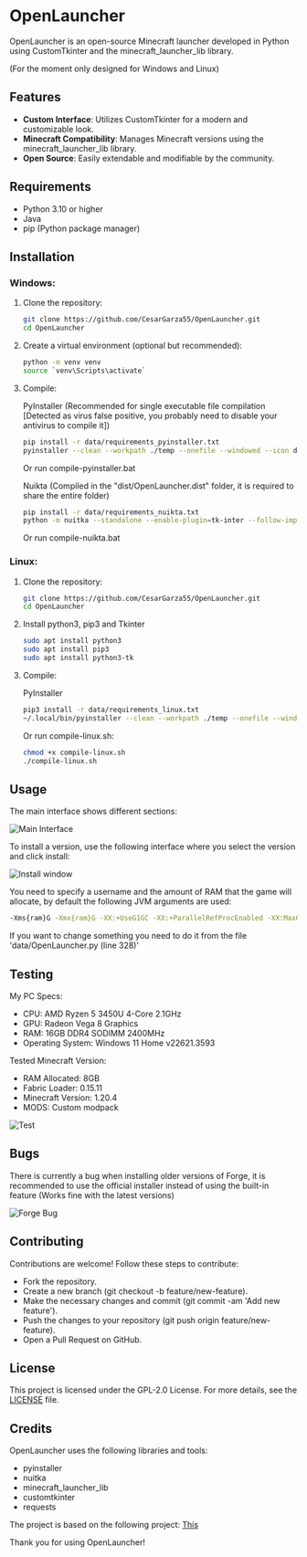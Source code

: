 # OpenLauncher

OpenLauncher is an open-source Minecraft launcher developed in Python using CustomTkinter and the minecraft_launcher_lib library.

(For the moment only designed for Windows and Linux)

## Features

- **Custom Interface**: Utilizes CustomTkinter for a modern and customizable look.
- **Minecraft Compatibility**: Manages Minecraft versions using the minecraft_launcher_lib library.
- **Open Source**: Easily extendable and modifiable by the community.

## Requirements

- Python 3.10 or higher
- Java
- pip (Python package manager)

## Installation

### Windows:

1. Clone the repository:
    ```bash
    git clone https://github.com/CesarGarza55/OpenLauncher.git
    cd OpenLauncher
    ```

2. Create a virtual environment (optional but recommended):
    ```bash
    python -m venv venv
    source `venv\Scripts\activate`
    ```

3. Compile:

    PyInstaller (Recommended for single executable file compilation [Detected as virus false positive, you probably need to disable your antivirus to compile it])
    ```bash
    pip install -r data/requirements_pyinstaller.txt
    pyinstaller --clean --workpath ./temp --onefile --windowed --icon data/icon.ico --distpath ./ --noconfirm data/OpenLauncher.py
    ```
    Or run compile-pyinstaller.bat
   
    Nuikta (Compiled in the "dist/OpenLauncher.dist" folder, it is required to share the entire folder)
    ```bash
    pip install -r data/requirements_nuikta.txt
    python -m nuitka --standalone --enable-plugin=tk-inter --follow-imports --disable-console --windows-icon-from-ico=data/icon.ico --output-dir=dist data/OpenLauncher.py
    ```
    Or run compile-nuikta.bat

### Linux:

1. Clone the repository:
    ```bash
    git clone https://github.com/CesarGarza55/OpenLauncher.git
    cd OpenLauncher
    ```
    
2. Install python3, pip3 and Tkinter
    ```bash
    sudo apt install python3
    sudo apt install pip3
    sudo apt install python3-tk
    ```
    
3. Compile:

   PyInstaller
    ```bash
    pip3 install -r data/requirements_linux.txt
    ~/.local/bin/pyinstaller --clean --workpath ./temp --onefile --windowed --distpath ./ --noconfirm data/OpenLauncher.py
    ```
    Or run compile-linux.sh:
    ```bash
    chmod +x compile-linux.sh
    ./compile-linux.sh
    ```

## Usage

The main interface shows different sections:

![Main Interface](https://github.com/CesarGarza55/OpenLauncher/assets/168610828/6a70c956-6211-450d-91d2-d8ce6d542edc)

To install a version, use the following interface where you select the version and click install:

![Install window](https://github.com/CesarGarza55/OpenLauncher/assets/168610828/da681a5d-8874-4567-b24d-b56915e28ae0)

You need to specify a username and the amount of RAM that the game will allocate, by default the following JVM arguments are used:

   ```bash
   -Xms{ram}G -Xmx{ram}G -XX:+UseG1GC -XX:+ParallelRefProcEnabled -XX:MaxGCPauseMillis=200 -XX:+UnlockExperimentalVMOptions -XX:+DisableExplicitGC -XX:+AlwaysPreTouch -XX:G1NewSizePercent=30 -XX:G1MaxNewSizePercent=40 -XX:G1HeapRegionSize=8M -XX:G1ReservePercent=20 -XX:G1HeapWastePercent=5 -XX:G1MixedGCCountTarget=4 -XX:InitiatingHeapOccupancyPercent=15 -XX:G1MixedGCLiveThresholdPercent=90 -XX:G1RSetUpdatingPauseTimePercent=5 -XX:SurvivorRatio=32 -XX:+PerfDisableSharedMem
   ```

If you want to change something you need to do it from the file 'data/OpenLauncher.py (line 328)'

## Testing
My PC Specs:
- CPU: AMD Ryzen 5 3450U 4-Core 2.1GHz
- GPU: Radeon Vega 8 Graphics
- RAM: 16GB DDR4 SODIMM 2400MHz
- Operating System: Windows 11 Home v22621.3593

Tested Minecraft Version:
- RAM Allocated: 8GB
- Fabric Loader: 0.15.11
- Minecraft Version: 1.20.4
- MODS: Custom modpack

![Test](https://github.com/CesarGarza55/OpenLauncher/assets/168610828/72b6c1f7-8da3-4f7d-8cdf-668621b3cb65)

## Bugs

There is currently a bug when installing older versions of Forge, it is recommended to use the official installer instead of using the built-in feature (Works fine with the latest versions)

![Forge Bug](https://github.com/CesarGarza55/OpenLauncher/assets/168610828/a4f69ac2-c223-4864-ab6b-a80b9efdbffb)

## Contributing
Contributions are welcome! Follow these steps to contribute:

- Fork the repository.
- Create a new branch (git checkout -b feature/new-feature).
- Make the necessary changes and commit (git commit -am 'Add new feature').
- Push the changes to your repository (git push origin feature/new-feature).
- Open a Pull Request on GitHub.

## License
This project is licensed under the GPL-2.0 License. For more details, see the [LICENSE](https://github.com/CesarGarza55/OpenLauncher/blob/main/LICENSE) file.

## Credits
OpenLauncher uses the following libraries and tools:

- pyinstaller
- nuitka
- minecraft_launcher_lib
- customtkinter
- requests

The project is based on the following project: [This](https://github.com/Irr22/Minecraft-launcher)

Thank you for using OpenLauncher!

